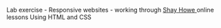 Lab exercise - Responsive websites - working through <a href = https://learn.shayhowe.com/advanced-html-css/performance-organization/> Shay Howe </a> online lessons 
Using HTML and CSS 
